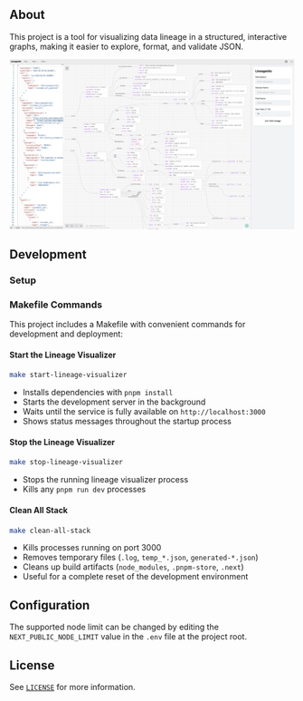 

## About
This project is a tool for visualizing data lineage in a structured, interactive graphs, making it easier to explore, format, and validate JSON.

![Architecture Diagram](public/assets/visualizer.jpg)

## Development

### Setup

### Makefile Commands

This project includes a Makefile with convenient commands for development and deployment:

#### Start the Lineage Visualizer
```bash
make start-lineage-visualizer
```
- Installs dependencies with `pnpm install`
- Starts the development server in the background
- Waits until the service is fully available on `http://localhost:3000`
- Shows status messages throughout the startup process

#### Stop the Lineage Visualizer
```bash
make stop-lineage-visualizer
```
- Stops the running lineage visualizer process
- Kills any `pnpm run dev` processes

#### Clean All Stack
```bash
make clean-all-stack
```
- Kills processes running on port 3000
- Removes temporary files (`.log`, `temp_*.json`, `generated-*.json`)
- Cleans up build artifacts (`node_modules`, `.pnpm-store`, `.next`)
- Useful for a complete reset of the development environment

## Configuration

The supported node limit can be changed by editing the `NEXT_PUBLIC_NODE_LIMIT` value in the `.env` file at the project root.

<!-- LICENSE -->

## License

See [`LICENSE`](/LICENSE.md) for more information.
